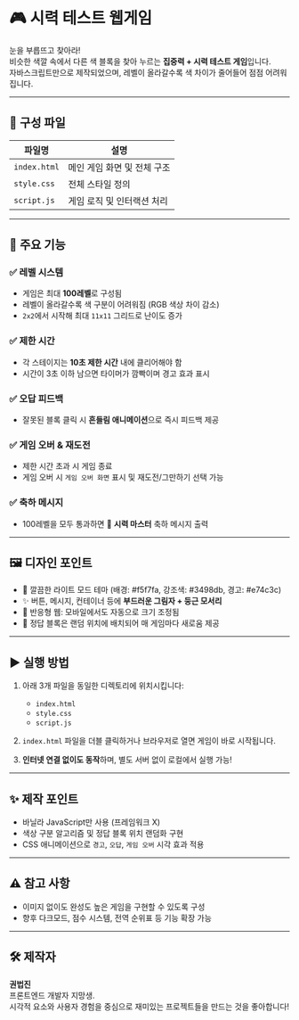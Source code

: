 # 🎮 시력 테스트 웹게임

눈을 부릅뜨고 찾아라!  
비슷한 색깔 속에서 다른 색 블록을 찾아 누르는 **집중력 + 시력 테스트 게임**입니다.  
자바스크립트만으로 제작되었으며, 레벨이 올라갈수록 색 차이가 줄어들어 점점 어려워집니다.

---

## 📁 구성 파일

| 파일명        | 설명                        |
| ------------- | --------------------------- |
| `index.html`  | 메인 게임 화면 및 전체 구조 |
| `style.css`   | 전체 스타일 정의            |
| `script.js`   | 게임 로직 및 인터랙션 처리  |

---

## 🧠 주요 기능

### ✅ 레벨 시스템
- 게임은 최대 **100레벨**로 구성됨
- 레벨이 올라갈수록 색 구분이 어려워짐 (RGB 색상 차이 감소)
- `2x2`에서 시작해 최대 `11x11` 그리드로 난이도 증가

### ✅ 제한 시간
- 각 스테이지는 **10초 제한 시간** 내에 클리어해야 함
- 시간이 3초 이하 남으면 타이머가 깜빡이며 경고 효과 표시

### ✅ 오답 피드백
- 잘못된 블록 클릭 시 **흔들림 애니메이션**으로 즉시 피드백 제공

### ✅ 게임 오버 & 재도전
- 제한 시간 초과 시 게임 종료
- 게임 오버 시 `게임 오버 화면` 표시 및 재도전/그만하기 선택 가능

### ✅ 축하 메시지
- 100레벨을 모두 통과하면 🎉 **시력 마스터** 축하 메시지 출력

---

## 🖼️ 디자인 포인트

- 🎨 깔끔한 라이트 모드 테마 (배경: #f5f7fa, 강조색: #3498db, 경고: #e74c3c)
- ✨ 버튼, 메시지, 컨테이너 등에 **부드러운 그림자 + 둥근 모서리**
- 📱 반응형 웹: 모바일에서도 자동으로 크기 조정됨
- 🧩 정답 블록은 랜덤 위치에 배치되어 매 게임마다 새로움 제공

---

## ▶️ 실행 방법

1. 아래 3개 파일을 동일한 디렉토리에 위치시킵니다:
   - `index.html`
   - `style.css`
   - `script.js`

2. `index.html` 파일을 더블 클릭하거나 브라우저로 열면 게임이 바로 시작됩니다.

3. **인터넷 연결 없이도 동작**하며, 별도 서버 없이 로컬에서 실행 가능!

---

## ✨ 제작 포인트

- 바닐라 JavaScript만 사용 (프레임워크 X)
- 색상 구분 알고리즘 및 정답 블록 위치 랜덤화 구현
- CSS 애니메이션으로 `경고`, `오답`, `게임 오버` 시각 효과 적용

---

## ⚠️ 참고 사항

- 이미지 없이도 완성도 높은 게임을 구현할 수 있도록 구성
- 향후 다크모드, 점수 시스템, 전역 순위표 등 기능 확장 가능

---

## 🛠️ 제작자

**권법진**  
프론트엔드 개발자 지망생.  
시각적 요소와 사용자 경험을 중심으로 재미있는 프로젝트들을 만드는 것을 좋아합니다!
